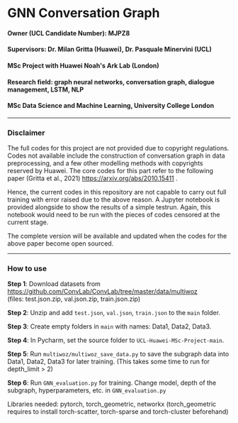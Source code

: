 # GNN Conversation Graph

#### Owner (UCL Candidate Number): MJPZ8
#### Supervisors: Dr. Milan Gritta (Huawei), Dr. Pasquale Minervini (UCL)

#### MSc Project with Huawei Noah's Ark Lab (London)
#### Research field: graph neural networks, conversation graph, dialogue management, LSTM, NLP

#### MSc Data Science and Machine Learning, University College London


-----------------------------------------------------

### Disclaimer
The full codes for this project are not provided due to copyright regulations. Codes not available include the construction of conversation graph in data preprocessing, and a few other modelling methods with copyrights reserved by Huawei. The core codes for this part refer to the following paper (Gritta et al., 2021) https://arxiv.org/abs/2010.15411 . 

Hence, the current codes in this repository are not capable to carry out full training with error raised due to the above reason. A Jupyter notebook is provided alongside to show the results of a simple testrun. Again, this notebook would need to be run with the pieces of codes censored at the current stage.

The complete version will be available and updated when the codes for the above paper become open sourced.


-----------------------------------------------------

### How to use
**Step 1**: Download datasets from https://github.com/ConvLab/ConvLab/tree/master/data/multiwoz \
(files: test.json.zip, val.json.zip, train.json.zip)

**Step 2**: Unzip and add `test.json`, `val.json`, `train.json` to the `main` folder.

**Step 3**: Create empty folders in `main` with names: Data1, Data2, Data3.

**Step 4**: In Pycharm, set the source folder to `UCL-Huawei-MSc-Project-main`.

**Step 5**: Run `multiwoz/multiwoz_save_data.py` to save the subgraph data into Data1, Data2, Data3 for later training. (This takes some time to run for depth_limit > 2)

**Step 6**: Run `GNN_evaluation.py` for training. Change model, depth of the subgraph, hyperparameters, etc. in `GNN_evaluation.py`

Libraries needed: pytorch, torch_geometric, networkx (torch_geometric requires to install torch-scatter, torch-sparse and torch-cluster beforehand)
